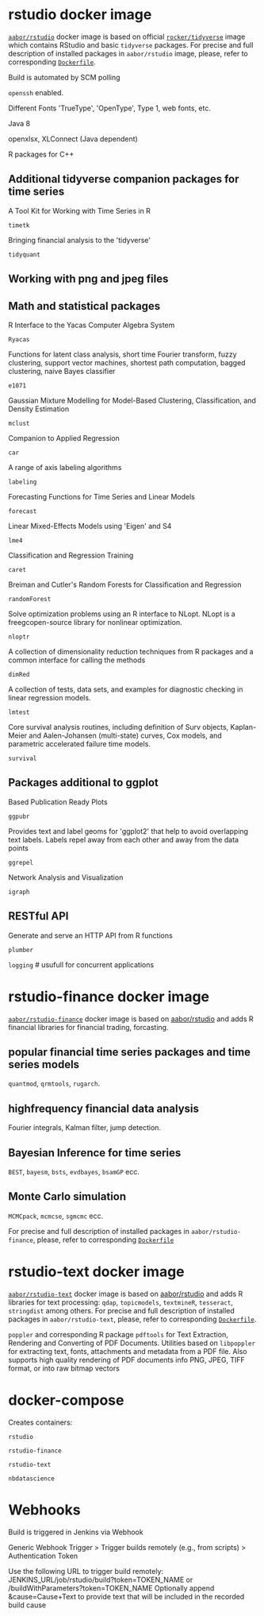 # rstudio docker image

[`aabor/rstudio`](https://cloud.docker.com/u/aabor/repository/docker/aabor/rstudio) docker image is based on official [`rocker/tidyverse`](https://hub.docker.com/r/rocker/tidyverse/) image which contains RStudio and basic `tidyverse` packages. For precise and full description of installed packages in `aabor/rstudio` image, please, refer to corresponding [`Dockerfile`](https://github.com/aabor/rstudio/blob/master/rstudio/Dockerfile).

Build is automated by SCM polling


`openssh` enabled.

Different Fonts 'TrueType', 'OpenType', Type 1, web fonts, etc.

Java 8

openxlsx, XLConnect (Java dependent)

R packages for C++

## Additional tidyverse companion packages for time series

A Tool Kit for Working with Time Series in R

`timetk`

Bringing financial analysis to the 'tidyverse'

`tidyquant`

## Working with png and jpeg files

## Math and statistical packages

R Interface to the Yacas Computer Algebra System

`Ryacas`

Functions for latent class analysis, short time Fourier transform, fuzzy clustering, support vector machines, shortest path computation, bagged clustering, naive Bayes classifier

`e1071`


Gaussian Mixture Modelling for Model-Based Clustering, Classification, and Density Estimation

`mclust`


Companion to Applied Regression 

`car` 


A range of axis labeling algorithms

`labeling`


Forecasting Functions for Time Series and Linear Models

`forecast`


Linear Mixed-Effects Models using 'Eigen' and S4

`lme4` 


Classification and Regression Training

`caret` 


Breiman and Cutler's Random Forests for Classification and Regression

`randomForest` 


Solve optimization problems using an R interface to NLopt. NLopt is a freegcopen-source library for nonlinear optimization.

`nloptr` 


A collection of dimensionality reduction techniques from R packages and a common interface for calling the methods

`dimRed` 


A collection of tests, data sets, and examples for diagnostic checking in linear regression models. 

`lmtest` 


Core survival analysis routines, including definition of Surv objects, Kaplan-Meier and Aalen-Johansen (multi-state) curves, Cox models, and parametric accelerated failure time models.

`survival`


## Packages additional to ggplot

Based Publication Ready Plots

`ggpubr`
    
Provides text and label geoms for 'ggplot2' that help to avoid overlapping text labels. Labels repel away from each other and away from the data points

`ggrepel`

Network Analysis and Visualization

`igraph`


## RESTful API

Generate and serve an HTTP API from R functions
 
`plumber`

`logging` # usufull for concurrent applications

# rstudio-finance docker image
[`aabor/rstudio-finance`](https://cloud.docker.com/repository/docker/aabor/rstudio-finance) docker image is based on [aabor/rstudio](https://github.com/aabor/rstudio) and adds R financial libraries for financial trading, forcasting.

## popular financial time series packages and time series models

`quantmod`, `qrmtools`, `rugarch`. 

## highfrequency financial data analysis

Fourier integrals, Kalman filter, jump detection.

## Bayesian Inference for time series

`BEST`, `bayesm`, `bsts`, `evdbayes`, `bsamGP` ecc.

## Monte Carlo simulation

`MCMCpack`, `mcmcse`, `sgmcmc` ecc.

For precise and full description of installed packages in `aabor/rstudio-finance`, please, refer to corresponding [`Dockerfile`](https://github.com/aabor/rstudio/blob/master/rstudio-finance/Dockerfile)

# rstudio-text docker image
[`aabor/rstudio-text`](https://cloud.docker.com/repository/docker/aabor/rstudio-text) docker image is based on [aabor/rstudio](https://github.com/aabor/rstudio) and adds R libraries for text processing: `qdap`, `topicmodels`, `textmineR`, `tesseract`, `stringdist` among others. For precise and full description of installed packages in `aabor/rstudio-text`, please, refer to corresponding [`Dockerfile`](https://github.com/aabor/rstudio/blob/master/rstudio-text/Dockerfile).

`poppler` and corresponding R package `pdftools` for Text Extraction, Rendering and Converting of PDF Documents. Utilities based on `libpoppler` for extracting text, fonts, attachments and metadata from a PDF file. Also supports high quality rendering of PDF documents info PNG, JPEG, TIFF format, or into raw bitmap vectors



# docker-compose
Creates containers:

`rstudio`

`rstudio-finance`

`rstudio-text`

`nbdatascience`

# Webhooks

Build is triggered in Jenkins via Webhook

Generic Webhook Trigger > Trigger builds remotely (e.g., from scripts) > Authentication Token

Use the following URL to trigger build remotely: JENKINS_URL/job/rstudio/build?token=TOKEN_NAME or /buildWithParameters?token=TOKEN_NAME
Optionally append &cause=Cause+Text to provide text that will be included in the recorded build cause


